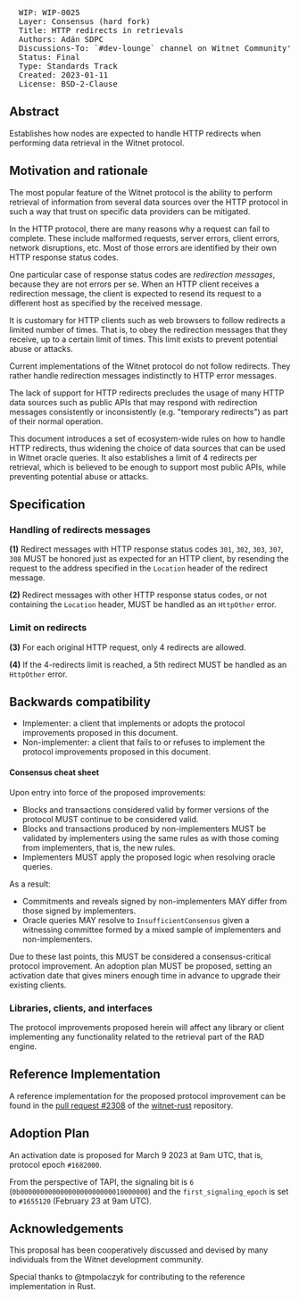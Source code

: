<pre>
  WIP: WIP-0025
  Layer: Consensus (hard fork)
  Title: HTTP redirects in retrievals
  Authors: Adán SDPC <adan@witnet.foundation>
  Discussions-To: `#dev-lounge` channel on Witnet Community's Discord server
  Status: Final
  Type: Standards Track
  Created: 2023-01-11
  License: BSD-2-Clause
</pre>


## Abstract

Establishes how nodes are expected to handle HTTP redirects when performing data retrieval in the Witnet protocol.

## Motivation and rationale

The most popular feature of the Witnet protocol is the ability to perform retrieval of information from several data
sources over the HTTP protocol in such a way that trust on specific data providers can be mitigated.

In the HTTP protocol, there are many reasons why a request can fail to complete. These include malformed requests,
server errors, client errors, network disruptions, etc. Most of those errors are identified by their own HTTP
response status codes.

One particular case of response status codes are _redirection messages_, because they are not errors per se. When an
HTTP client receives a redirection message, the client is expected to resend its request to a different host as
specified by the received message.

It is customary for HTTP clients such as web browsers to follow redirects a limited number of times. That is, to obey
the redirection messages that they receive, up to a certain limit of times. This limit exists to prevent potential
abuse or attacks.

Current implementations of the Witnet protocol do not follow redirects. They rather handle redirection messages
indistinctly to HTTP error messages.

The lack of support for HTTP redirects precludes the usage of many HTTP data sources such as public APIs that may
respond with redirection messages consistently or inconsistently (e.g. "temporary redirects") as part of their normal
operation.

This document introduces a set of ecosystem-wide rules on how to handle HTTP redirects, thus widening the choice of
data sources that can be used in Witnet oracle queries. It also establishes a limit of 4 redirects per retrieval, which
is believed to be enough to support most public APIs, while preventing potential abuse or attacks.

## Specification

### Handling of redirects messages

**(1)** Redirect messages with HTTP response status codes `301`, `302`, `303`, `307`, `308` MUST be honored just as
expected for an HTTP client, by resending the request to the address specified in the `Location` header of the
redirect message.

**(2)** Redirect messages with other HTTP response status codes, or not containing the `Location` header, MUST be
handled as an `HttpOther` error.

### Limit on redirects

**(3)** For each original HTTP request, only 4 redirects are allowed.

**(4)** If the 4-redirects limit is reached, a 5th redirect MUST be handled as an `HttpOther` error.

## Backwards compatibility

- Implementer: a client that implements or adopts the protocol improvements proposed in this document.
- Non-implementer: a client that fails to or refuses to implement the protocol improvements proposed in this document.


#### Consensus cheat sheet

Upon entry into force of the proposed improvements:

- Blocks and transactions considered valid by former versions of the protocol MUST continue to be considered valid.
- Blocks and transactions produced by non-implementers MUST be validated by implementers using the same rules as with
those coming from implementers, that is, the new rules.
- Implementers MUST apply the proposed logic when resolving oracle queries.

As a result:

- Commitments and reveals signed by non-implementers MAY differ from those signed by implementers.
- Oracle queries MAY resolve to `InsufficientConsensus` given a witnessing committee formed by a mixed sample of
implementers and non-implementers.

Due to these last points, this MUST be considered a consensus-critical protocol improvement. An adoption plan MUST be
proposed, setting an activation date that gives miners enough time in advance to upgrade their existing clients.


### Libraries, clients, and interfaces

The protocol improvements proposed herein will affect any library or client implementing any functionality related to
the retrieval part of the RAD engine.

## Reference Implementation

A reference implementation for the proposed protocol improvement can be found in the
[pull request #2308](https://github.com/witnet/witnet-rust/pull/2308) of the [witnet-rust] repository.

## Adoption Plan

An activation date is proposed for March 9 2023 at 9am UTC, that is, protocol epoch `#1682000`.

From the perspective of TAPI, the signaling bit is `6` (`0b00000000000000000000000010000000`) and the
`first_signaling_epoch` is set to `#1655120` (February 23 at 9am UTC).

## Acknowledgements

This proposal has been cooperatively discussed and devised by many individuals from the Witnet development community.

Special thanks to @tmpolaczyk for contributing to the reference implementation in Rust.

[witnet-rust]: https://github.com/witnet/witnet-rust/
[TAPI]: wip-0014.md
